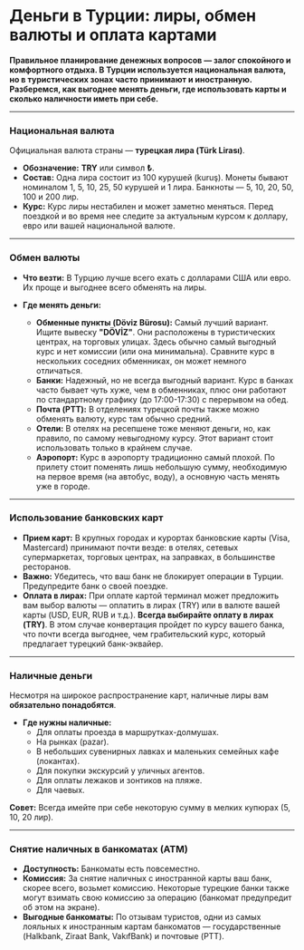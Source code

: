 # Деньги в Турции: лиры, обмен валюты и оплата картами

**Правильное планирование денежных вопросов — залог спокойного и комфортного отдыха. В Турции используется национальная валюта, но в туристических зонах часто принимают и иностранную. Разберемся, как выгоднее менять деньги, где использовать карты и сколько наличности иметь при себе.**

---

### Национальная валюта

Официальная валюта страны — **турецкая лира (Türk Lirası)**.
-   **Обозначение:** **TRY** или символ **₺**.
-   **Состав:** Одна лира состоит из 100 курушей (kuruş). Монеты бывают номиналом 1, 5, 10, 25, 50 курушей и 1 лира. Банкноты — 5, 10, 20, 50, 100 и 200 лир.
-   **Курс:** Курс лиры нестабилен и может заметно меняться. Перед поездкой и во время нее следите за актуальным курсом к доллару, евро или вашей национальной валюте.

---

### Обмен валюты

-   **Что везти:** В Турцию лучше всего ехать с долларами США или евро. Их проще и выгоднее всего обменять на лиры.

-   **Где менять деньги:**
    -   **Обменные пункты (Döviz Bürosu):** Самый лучший вариант. Ищите вывеску **"DÖVİZ"**. Они расположены в туристических центрах, на торговых улицах. Здесь обычно самый выгодный курс и нет комиссии (или она минимальна). Сравните курс в нескольких соседних обменниках, он может немного отличаться.
    -   **Банки:** Надежный, но не всегда выгодный вариант. Курс в банках часто бывает чуть хуже, чем в обменниках, плюс они работают по стандартному графику (до 17:00-17:30) с перерывом на обед.
    -   **Почта (PTT):** В отделениях турецкой почты также можно обменять валюту, курс там обычно средний.
    -   **Отели:** В отелях на ресепшене тоже меняют деньги, но, как правило, по самому невыгодному курсу. Этот вариант стоит использовать только в крайнем случае.
    -   **Аэропорт:** Курс в аэропорту традиционно самый плохой. По прилету стоит поменять лишь небольшую сумму, необходимую на первое время (на автобус, воду), а основную часть менять уже в городе.

---

### Использование банковских карт

-   **Прием карт:** В крупных городах и курортах банковские карты (Visa, Mastercard) принимают почти везде: в отелях, сетевых супермаркетах, торговых центрах, на заправках, в большинстве ресторанов.
-   **Важно:** Убедитесь, что ваш банк не блокирует операции в Турции. Предупредите банк о своей поездке.
-   **Оплата в лирах:** При оплате картой терминал может предложить вам выбор валюты — оплатить в лирах (TRY) или в валюте вашей карты (USD, EUR, RUB и т.д.). **Всегда выбирайте оплату в лирах (TRY)**. В этом случае конвертация пройдет по курсу вашего банка, что почти всегда выгоднее, чем грабительский курс, который предлагает турецкий банк-эквайер.

---

### Наличные деньги

Несмотря на широкое распространение карт, наличные лиры вам **обязательно понадобятся**.
-   **Где нужны наличные:**
    -   Для оплаты проезда в маршрутках-долмушах.
    -   На рынках (pazar).
    -   В небольших сувенирных лавках и маленьких семейных кафе (локантах).
    -   Для покупки экскурсий у уличных агентов.
    -   Для оплаты лежаков и зонтиков на пляже.
    -   Для чаевых.

**Совет:** Всегда имейте при себе некоторую сумму в мелких купюрах (5, 10, 20 лир).

---

### Снятие наличных в банкоматах (ATM)

-   **Доступность:** Банкоматы есть повсеместно.
-   **Комиссия:** За снятие наличных с иностранной карты ваш банк, скорее всего, возьмет комиссию. Некоторые турецкие банки также могут взимать свою комиссию за операцию (банкомат предупредит об этом на экране).
-   **Выгодные банкоматы:** По отзывам туристов, одни из самых лояльных к иностранным картам банкоматов — государственные (Halkbank, Ziraat Bank, VakıfBank) и почтовые (PTT). 